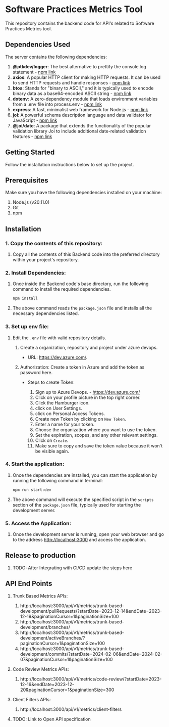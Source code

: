 # Software Practices Metrics Tool

This repository contains the backend code for API's related to Software Practices Metrics tool.

## Dependencies Used

The server contains the following dependencies:

1.  **@ptkdev/logger**: The best alternative to prettify the console.log statement -
    [npm link](https://www.npmjs.com/package/@ptkdev/)
2.  **axios**: A popular HTTP client for making HTTP requests. It can be used to send HTTP requests and handle
    responses - [npm link](https://www.npmjs.com/package/axios)
3.  **btoa**: Stands for "binary to ASCII," and it is typically used to encode binary data as a base64-encoded ASCII
    string - [npm link](https://www.npmjs.com/package/btoa)
4.  **dotenv**: A zero-dependency module that loads environment variables from a .env file into process.env -
    [npm link](https://www.npmjs.com/package/dotenv)
5.  **express**: A fast, minimalist web framework for Node.js - [npm link](https://www.npmjs.com/package/express)
6.  **joi**: A powerful schema description language and data validator for JavaScript -
    [npm link](https://www.npmjs.com/package/joi)
7.  **@joi/date**: A package that extends the functionality of the popular validation library Joi to include additional
    date-related validation features - [npm link](https://www.npmjs.com/package/@joi/date)

## Getting Started

Follow the installation instructions below to set up the project.

## Prerequisites

Make sure you have the following dependencies installed on your machine:

1. Node.js (v20.11.0)
2. Git
3. npm

## Installation

### 1. Copy the contents of this repository:

1. Copy all the contents of this Backend code into the preferred directory within your project's repository.

### 2. Install Dependencies:

1. Once inside the Backend code's base directory, run the following command to install the required dependencies.
   ```bash
   npm install
   ```
2. The above command reads the `package.json` file and installs all the necessary dependencies listed.

### 3. Set up env file:

1. Edit the `.env` file with valid repository details.

   1. Create a organization, repository and project under azure devops.

      - URL: https://dev.azure.com/.

   2. Authorization: Create a token in Azure and add the token as password here.

      - Steps to create Token:

        1. Sign up to Azure Devops. - https://dev.azure.com/
        2. Click on your profile picture in the top right corner.
        3. Click the Hamburger icon.
        4. click on User Settings.
        5. click on Personal Access Tokens.
        6. Create new Token by clicking on `New Token`.
        7. Enter a name for your token.
        8. Choose the organization where you want to use the token.
        9. Set the expiration, scopes, and any other relevant settings.
        10. Click on `Create`.
        11. Make sure to copy and save the token value because it won't be visible again.

### 4. Start the application:

1. Once the dependencies are installed, you can start the application by running the following command in terminal:
   ```bash
   npm run start:dev
   ```
2. The above command will execute the specified script in the `scripts` section of the `package.json` file, typically
   used for starting the development server.

### 5. Access the Application:

1. Once the development server is running, open your web browser and go to the address
   [http://localhost:3000](http://localhost:3000) and access the application.

## Release to production

1. TODO: After Integrating with CI/CD update the steps here

## API End Points

1. Trunk Based Metrics APIs:

   1. http://localhost:3000/api/v1/metrics/trunk-based-development/pullRequests/?startDate=2023-12-14&endDate=2023-12-19&paginationCursor=1&paginationSize=100
   2. http://localhost:3000/api/v1/metrics/trunk-based-development/branches/
   3. http://localhost:3000/api/v1/metrics/trunk-based-development/activeBranches/?paginationCursor=1&paginationSize=100
   4. http://localhost:3000/api/v1/metrics/trunk-based-development/commits/?startDate=2024-02-06&endDate=2024-02-07&paginationCursor=1&paginationSize=100

2. Code Review Metrics APIs:

   1. http://localhost:3000/api/v1/metrics/code-review/?startDate=2023-12-16&endDate=2023-12-20&paginationCursor=1&paginationSize=300

3. Client Filters APIs:

   1. http://localhost:3000/api/v1/metrics/client-filters

4. TODO: Link to Open API specification
